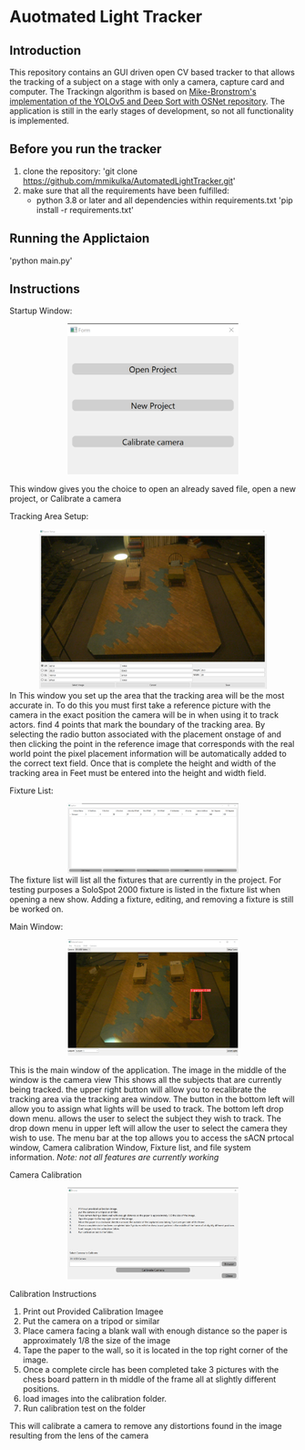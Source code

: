 # Auotmated Light Tracker


## Introduction
This repository contains an GUI driven open CV based tracker to that allows the tracking of a subject on a stage with only a camera, capture card and computer. The Trackingn algorithm is based on [Mike-Bronstrom's implementation of the YOLOv5 and Deep Sort with OSNet repository](https://github.com/mikel-brostrom/Yolov5_DeepSort_OSNet). The application is still in the early stages of development, so not all functionality is implemented.

## Before you run the tracker

1. clone the repository:
'git clone https://github.com/mmikulka/AutomatedLightTracker.git'
2. make sure that all the requirements have been fulfilled:
      - python 3.8 or later and all dependencies within requirements.txt
      'pip install -r requirements.txt'

## Running the Applictaion

'python main.py'

## Instructions

Startup Window:
<div align="center">
<img src="Screen Captures/startup.png" width="300"/>
</div>

This window gives you the choice to open an already saved file, open a new project, or Calibrate a camera

Tracking Area Setup:
<div align="center">
<img src="Screen Captures/Space Setup.png" width="400"/>
</div>
In This window you set up the area that the tracking area will be the most accurate in. To do this
you must first take a reference picture with the camera in the exact position the camera will  be
in when using it to track actors. find 4 points that mark the boundary of the tracking area. By selecting the radio button
associated with the placement onstage of and then clicking the point in the reference image that
corresponds with the real world point the pixel placement information will be automatically added
to the correct text field. Once that is complete the height and width of the tracking area in Feet must
be entered into the height and width field.


Fixture List:
<div align="center">
<img src="Screen Captures/fixture list.png" width="300"/>
</div>
The fixture list will list all the fixtures that are currently in the project. For testing purposes a SoloSpot
2000 fixture is listed in the fixture list when opening a new show. Adding a fixture, editing, and removing a
fixture is still be worked on.

Main Window:
<div align="center">
<img src="Screen Captures/Main Window.png" width="300"/>
</div>

This is the main window of the application. The image in the middle of the window is the camera view
This shows all the subjects that are currently being tracked.
the upper right button will allow  you to recalibrate the tracking area via the tracking area window.
The button in the bottom left will allow you to assign what lights will be used to track. The bottom
left drop down menu. allows the user to select the subject they wish to track. The drop down menu in
upper left will allow the user to select the camera they wish to use. The menu bar at the top allows 
you to access the sACN prtocal window, Camera calibration Window, Fixture list, and file system information.
*Note: not all features are currently working*

Camera Calibration
<div align="center">
<img src="Screen Captures/camera Calibration.png" width="300"/>
</div>

<lb>Calibration Instructions</lb>

<ol>
<li> Print out Provided Calibration Imagee</li>
<li> Put the camera on a tripod or similar</li>
<li> Place camera facing a blank wall with enough distance so the paper is approximately 1/8 the size of the image</li>
<li> Tape the paper to the wall, so it is located in the top right corner of the image.</li>
<li> Once a complete circle has been completed take 3 pictures with the chess board pattern in th
middle of the frame all at slightly different positions.</li>
<li> load images into the calibration folder.</li>
<li> Run calibration test on the folder</li>
</ol>

This will calibrate a camera to remove any distortions  found in the image resulting from the lens of the camera

